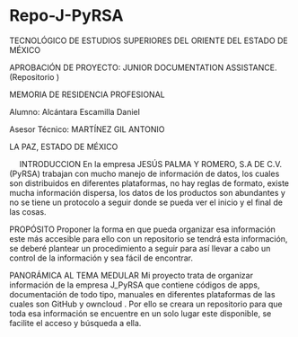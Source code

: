 # Repo-J-PyRSA



TECNOLÓGICO DE ESTUDIOS SUPERIORES
DEL ORIENTE DEL ESTADO DE MÉXICO


APROBACIÓN DE PROYECTO:
JUNIOR DOCUMENTATION ASSISTANCE.
(Repositorio )


MEMORIA DE RESIDENCIA PROFESIONAL


Alumno:
Alcántara Escamilla Daniel


Asesor Técnico:
MARTÍNEZ GIL ANTONIO


LA PAZ, ESTADO DE MÉXICO



 
INTRODUCCION
En la empresa JESÚS PALMA Y ROMERO, S.A DE C.V. (PyRSA) trabajan con mucho manejo de información de datos, los cuales son distribuidos en diferentes plataformas, no hay reglas de formato, existe mucha información dispersa, los datos de los productos son abundantes y no se tiene un protocolo a seguir donde se pueda ver el inicio y el final de las cosas.

PROPÓSITO
Proponer la forma en que pueda organizar esa información este más accesible para ello con un repositorio se tendrá esta información, se deberé plantear un procedimiento a seguir para así llevar a cabo un  control de la información y sea fácil de encontrar.


PANORÁMICA AL TEMA MEDULAR
Mi proyecto trata de organizar información de la empresa J_PyRSA que contiene códigos de apps, documentación de todo tipo, manuales en diferentes plataformas de las cuales son GitHub  y  owncloud .
Por ello se creara un repositorio para que toda esa información se encuentre en un solo lugar este disponible, se facilite el acceso y  búsqueda a ella.
 




